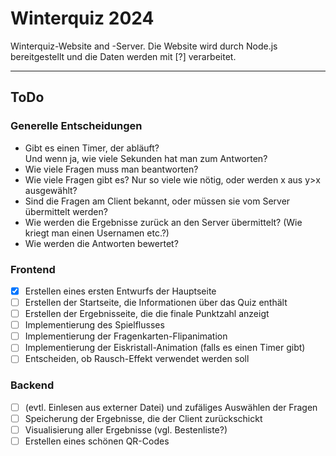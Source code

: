 # Winterquiz 2024

Winterquiz-Website and -Server.
Die Website wird durch Node.js bereitgestellt und die Daten werden mit [?] verarbeitet.

---

## ToDo

### Generelle Entscheidungen

* Gibt es einen Timer, der abläuft?  
    Und wenn ja, wie viele Sekunden hat man zum Antworten?
* Wie viele Fragen muss man beantworten?
* Wie viele Fragen gibt es? Nur so viele wie nötig, oder werden x aus y>x ausgewählt?
* Sind die Fragen am Client bekannt, oder müssen sie vom Server übermittelt werden?
* Wie werden die Ergebnisse zurück an den Server übermittelt? (Wie kriegt man einen Usernamen etc.?)
* Wie werden die Antworten bewertet?

### Frontend

* [x] Erstellen eines ersten Entwurfs der Hauptseite
* [ ] Erstellen der Startseite, die Informationen über das Quiz enthält
* [ ] Erstellen der Ergebnisseite, die die finale Punktzahl anzeigt
* [ ] Implementierung des Spielflusses
* [ ] Implementierung der Fragenkarten-Flipanimation
* [ ] Implementierung der Eiskristall-Animation (falls es einen Timer gibt)
* [ ] Entscheiden, ob Rausch-Effekt verwendet werden soll

### Backend

* [ ] (evtl. Einlesen aus externer Datei) und zufäliges Auswählen der Fragen
* [ ] Speicherung der Ergebnisse, die der Client zurückschickt
* [ ] Visualisierung aller Ergebnisse (vgl. Bestenliste?)
* [ ] Erstellen eines schönen QR-Codes
